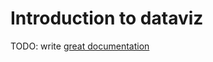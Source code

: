 # Introduction to dataviz

TODO: write [great documentation](http://jacobian.org/writing/what-to-write/)
